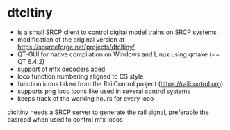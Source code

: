 # dtcltiny
- is a small SRCP client to control digital model trains on SRCP systems
- modification of the original version at https://sourceforge.net/projects/dtcltiny/
- QT-GUI for native compilation on Windows and Linux using qmake (<= QT 6.4.2)
- support of mfx decoders aded
- loco function numbering aligned to CS style
- function icons taken from the RailControl project (https://railcontrol.org)
- supports png loco icons like used in several control systems
- keeps track of the working hours for every loco 

dtcltiny needs a SRCP server to generate the rail signal, preferable the basrcpd
when used to control mfx locos
